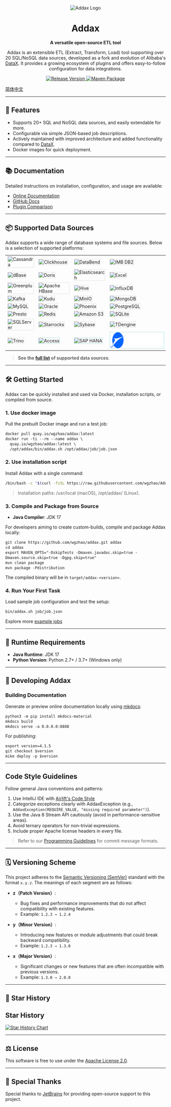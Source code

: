<p align="center">
    <img alt="Addax Logo" src="https://github.com/wgzhao/Addax/blob/master/docs/images/logo.svg?raw=true" width="205" />
</p>
<h1 align="center">Addax</h1>
<p align="center">
    <b>A versatile open-source ETL tool</b>
</p>
<p align="center">
Addax is an extensible ETL (Extract, Transform, Load) tool supporting over 20 SQL/NoSQL data sources, developed as a fork and evolution of Alibaba's <a href="https://github.com/alibaba/datax">DataX</a>. It provides a growing ecosystem of plugins and offers easy-to-follow configuration for data integrations.
</p>
<p align="center">
   <a href="https://github.com/wgzhao/Addax/releases">
      <img src="https://img.shields.io/github/release/wgzhao/addax.svg" alt="Release Version" />
   </a>
   <a href="https://github.com/wgzhao/Addax/workflows/Maven%20Package/badge.svg">
       <img src="https://github.com/wgzhao/Addax/workflows/Maven%20Package/badge.svg" alt="Maven Package" />
   </a>
</p>

[简体中文](README_zh.md)

---

## 🚀 Features

- Supports 20+ SQL and NoSQL data sources, and easily extendable for more.
- Configurable via simple JSON-based job descriptions.
- Actively maintained with improved architecture and added functionality compared to [DataX](https://github.com/alibaba/datax).
- Docker images for quick deployment.

---

## 📚 Documentation

Detailed instructions on installation, configuration, and usage are available:

- [Online Documentation](https://wgzhao.github.io/Addax/)
- [GitHub Docs](https://wgzhao.github.io/Addax)
- [Plugin Comparison](difference.md)

---

## 📦 Supported Data Sources

Addax supports a wide range of database systems and file sources. Below is a selection of supported platforms:

<table>
<tr>
<td><img src="./docs/images/logos/cassandra.svg" height="50px" alt="Cassandra" style="border: 1px solid #ddd;"></td>
<td><img src="./docs/images/logos/clickhouse.svg" height="50px" alt="Clickhouse" style="border: 1px solid #ddd;"></td>
<td><img src="./docs/images/logos/databend.svg" height="50px" alt="DataBend" style="border: 1px solid #ddd;"></td>
<td><img src="./docs/images/logos/db2.svg" height="50px" alt="IMB DB2" style="border: 1px solid #ddd;"></td>
</tr>
<tr>
<td><img src="./docs/images/logos/dbase.svg" height="50px" alt="dBase" style="border: 1px solid #ddd;"></td>
<td><img src="./docs/images/logos/doris.svg"  height="50px" alt="Doris" style="border: 1px solid #ddd;"></td>
<td><img src="./docs/images/logos/elasticsearch.svg" height="50px" alt="Elasticsearch" style="border: 1px solid #ddd;"></td>
<td><img src="./docs/images/logos/excel.svg" height="50px" alt="Excel" style="border: 1px solid #ddd;"></td>
</tr>
<tr>
<td><img src="./docs/images/logos/greenplum.svg" height="50px" alt="Greenplum" style="border: 1px solid #ddd;"></td>
<td><img src="./docs/images/logos/hbase.svg" height="50px" alt="Apache HBase" style="border: 1px solid #ddd;"></td>
<td><img src="./docs/images/logos/hive.svg" height="50px" alt="Hive" style="border: 1px solid #ddd;"></td>
<td><img src="./docs/images/logos/influxdata.svg" height="50px" alt="InfluxDB" style="border: 1px solid #ddd;"></td>
</tr>
<tr>
<td><img src="./docs/images/logos/kafka.svg" height="50px" alt="Kafka" style="border: 1px solid #ddd;"></td>
<td><img src="./docs/images/logos/kudu.svg" height="50px" alt="Kudu" style="border: 1px solid #ddd;"></td>
<td><img src="./docs/images/logos/minio.svg" height="50px" alt="MinIO" style="border: 1px solid #ddd;"></td>
<td><img src="./docs/images/logos/mongodb.svg" height="50px" alt="MongoDB" style="border: 1px solid #ddd;"></td>
</tr>
<tr>
<td><img src="./docs/images/logos/mysql.svg" height="50px" alt="MySQL" style="border: 1px solid #ddd;"></td>
<td><img src="./docs/images/logos/oracle.svg" height="50px" alt="Oracle" style="border: 1px solid #ddd;"></td>
<td><img src="./docs/images/logos/phoenix.svg" height="50px" alt="Phoenix" style="border: 1px solid #ddd;"></td>
<td><img src="./docs/images/logos/postgresql.svg" height="50px" alt="PostgreSQL" style="border: 1px solid #ddd;"></td>
</tr>
<tr>
<td><img src="./docs/images/logos/presto.svg" height="50px" alt="Presto" style="border: 1px solid #ddd;"></td>
<td><img src="./docs/images/logos/redis.svg" height="50px" alt="Redis" style="border: 1px solid #ddd;"></td>
<td><img src="./docs/images/logos/s3.svg" height="50px" alt="Amazon S3" style="border: 1px solid #ddd;"></td>
<td><img src="./docs/images/logos/sqlite.svg" height="50px" alt="SQLite" style="border: 1px solid #ddd;"></td>
</tr>
<tr>
<td><img src="./docs/images/logos/sqlserver.svg" height="50px" alt="SQLServer" style="border: 1px solid #ddd;"></td>
<td><img src="./docs/images/logos/starrocks.svg" height="50px" alt="Starrocks" style="border: 1px solid #ddd;"></td>
<td><img src="./docs/images/logos/sybase.svg" height="50px" alt="Sybase" style="border: 1px solid #ddd;"></td>
<td><img src="./docs/images/logos/tdengine.svg" height="50px" alt="TDengine"  style="border: 1px solid #ddd;"></td>
</tr>
<tr>
<td><img src="./docs/images/logos/trino.svg" height="50px" alt="Trino" style="border: 1px solid #ddd;"></td>
<td><img src="./docs/images/logos/access.svg" height="50px" alt="Access" style="border: 1px solid #add;"></td>
<td><img src="./docs/images/logos/sap.svg" height="50px" alt="SAP HANA" style="border: 1px solid #add;"></td>
<td><img src="./docs/images/logos/paimon.svg" height="50px" alt="Paimon" style="border: 1px solid #add;"></td>
</tr>
</table>

> **See the [full list](support_data_sources.md) of supported data sources**.

---

## 🛠️ Getting Started

Addax can be quickly installed and used via Docker, installation scripts, or compiled from source.

### 1. Use docker image

Pull the prebuilt Docker image and run a test job:

```shell
docker pull quay.io/wgzhao/addax:latest
docker run -ti --rm --name addax \
  quay.io/wgzhao/addax:latest \
  /opt/addax/bin/addax.sh /opt/addax/job/job.json
```

### 2. Use installation script

Install Addax with a single command:

```bash
/bin/bash -c "$(curl -fsSL https://raw.githubusercontent.com/wgzhao/Addax/master/install.sh)"
```

> Installation paths: /usr/local (macOS), /opt/addax/ (Linux).

### 3. Compile and Package from Source

- **Java Compiler**: JDK 17

For developers aiming to create custom-builds, compile and package Addax locally:

```shell
git clone https://github.com/wgzhao/addax.git addax
cd addax
export MAVEN_OPTS="-DskipTests -Dmaven.javadoc.skip=true -Dmaven.source.skip=true -Dgpg.skip=true"
mvn clean package
mvn package -Pdistribution
```

The compiled binary will be in `target/addax-<version>`.

### 4. Run Your First Task

Load sample job configuration and test the setup:

```bash
bin/addax.sh job/job.json
```

Explore more [example jobs](docs/assets/jobs)

---

## 📖 Runtime Requirements

- **Java Runtime**:  JDK 17
- **Python Version**: Python 2.7+ / 3.7+ (Windows only)

---

## 🧩 Developing Addax

### Building Documentation

Generate or preview online documentation locally using [mkdocs](https://www.mkdocs.org):

```shell
python3 -m pip install mkdocs-material
mkdocs build
mkdocs serve -a 0.0.0.0:8888
```

For publishing:

```shell
export version=4.1.5
git checkout $version
mike deploy -p $version
```

---

## Code Style Guidelines

Follow general Java conventions and patterns:

1. Use IntelliJ IDE with [Airlift's Code Style](https://github.com/airlift/codestyle)
2. Categorize exceptions clearly with AddaxException (e.g., `AddaxException(REQUIRE_VALUE, "missing required parameter")`).
3. Use the Java 8 Stream API cautiously (avoid in performance-sensitive areas).
4. Avoid ternary operators for non-trivial expressions.
5. Include proper Apache license headers in every file.

> Refer to our [Programming Guidelines](https://cbea.ms/git-commit/) for commit message formats.

---

## 🗓️ Versioning Scheme

This project adheres to the [Semantic Versioning (SemVer)](https://semver.org/) standard with the format `x.y.z`. The meanings of each segment are as follows:

- **z（Patch Version）**:
    - Bug fixes and performance improvements that do not affect compatibility with existing features.
    - Example: `1.2.3 → 1.2.4`

- **y（Minor Version）**:
    - Introducing new features or module adjustments that could break backward compatibility.
    - Example: `1.2.3 → 1.3.0`

- **x（Major Version）**:
    - Significant changes or new features that are often incompatible with previous versions.
    - Example: `1.3.0 → 2.0.0`

---

## 🌟 Star History

## Star History

<a href="https://www.star-history.com/#wgzhao/Addax&Date">
 <picture>
   <source media="(prefers-color-scheme: dark)" srcset="https://api.star-history.com/svg?repos=wgzhao/Addax&type=Date&theme=dark" />
   <source media="(prefers-color-scheme: light)" srcset="https://api.star-history.com/svg?repos=wgzhao/Addax&type=Date" />
   <img alt="Star History Chart" src="https://api.star-history.com/svg?repos=wgzhao/Addax&type=Date" />
 </picture>
</a>

--- 

## ⚖️ License

This software is free to use under the [Apache License 2.0](/LICENSE).

---

## 💌 Special Thanks

Special thanks to [JetBrains](https://jb.gg/OpenSource) for providing open-source support to this project.

